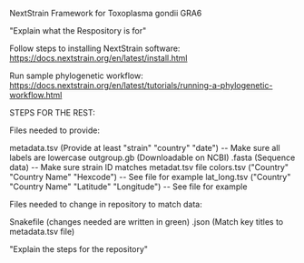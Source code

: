NextStrain Framework for Toxoplasma gondii GRA6

"Explain what the Respository is for"


Follow steps to installing NextStrain software:
https://docs.nextstrain.org/en/latest/install.html 

Run sample phylogenetic workflow:
https://docs.nextstrain.org/en/latest/tutorials/running-a-phylogenetic-workflow.html

STEPS FOR THE REST:

Files needed to provide:

metadata.tsv (Provide at least "strain" "country" "date") -- Make sure all labels are lowercase
outgroup.gb (Downloadable on NCBI)
.fasta (Sequence data) -- Make sure strain ID matches metadat.tsv file
colors.tsv ("Country" "Country Name" "Hexcode") -- See file for example
lat_long.tsv ("Country" "Country Name" "Latitude" "Longitude") -- See file for example

Files needed to change in repository to match data:

Snakefile (changes needed are written in green)
.json (Match key titles to metadata.tsv file)

"Explain the steps for the repository"
